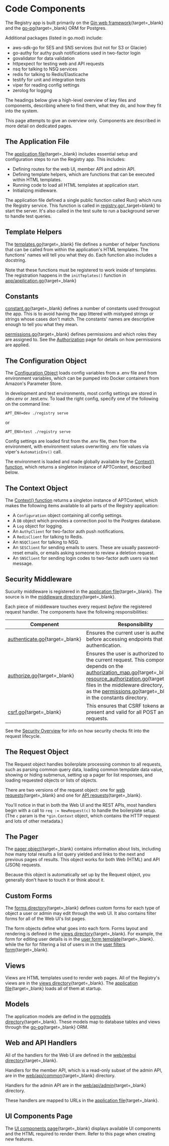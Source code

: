 # Code Components

The Registry app is built primarily on the [Gin web framework](https://github.com/gin-gonic/gin){target=_blank} and the [go-pg](https://github.com/go-pg/pg){target=_blank} ORM for Postgres.

Additional packages (listed in go.mod) include:

* aws-sdk-go for SES and SNS services (but not for S3 or Glacier)
* go-authy for authy push notifications used in two-factor login
* govalidator for data validation
* httpexpect for testing web and API requests
* nsq for talking to NSQ services
* redis for talking to Redis/Elasticache
* testify for unit and integration tests
* viper for reading config settings
* zerolog for logging

The headings below give a high-level overview of key files and components, describing where to find them, what they do, and how they fit into the system.

This page attempts to give an overview only. Components are described in more detail on dedicated pages.

## The Application File

The [application file](https://github.com/APTrust/registry/blob/master/app/application.go){target=_blank} includes essential setup and configuration steps to run the Registry app. This includes:

* Defining routes for the web UI, member API and admin API.
* Defining template helpers, which are functions that can be executed within HTML templates.
* Running code to load all HTML templates at application start.
* Initializing midleware.

The application file defined a single public function called Run() which runs the Registry service. This function is called in [registry.go](https://github.com/APTrust/registry/blob/master/registry.go){_target=blank} to start the server. It's also called in the test suite to run a background server to handle test queries.

## Template Helpers

The [templates.go](https://github.com/APTrust/registry/tree/master/helpers/templates.go){target=_blank} file defines a number of helper functions that can be called from within the application's HTML templates. The functions' names will tell you what they do. Each function also includes a docstring.

Note that these functions must be registered to work inside of templates. The registration happens in the `initTeplates()` function in [app/application.go](https://github.com/APTrust/registry/blob/master/app/application.go){target=_blank}

## Constants

[constant.go](https://github.com/APTrust/registry/blob/master/constants/constants.go){target=_blank} defines a number of constants used througout the app. This is to avoid having the app littered with mistyped strings or strings whose cases don't match. The constants' names are descriptive enough to tell you what they mean.

[permissions.go](https://github.com/APTrust/registry/blob/master/constants/permissions.go){target=_blank} defines permissions and which roles they are assigned to. See the [Authorization](security/authorization) page for details on how permissions are applied.

## The Configuration Object

The [Configuration Object](https://github.com/APTrust/registry/blob/master/common/config.go) loads config variables from a .env file and from environment variables, which can be pumped into Docker containers from Amazon's Parameter Store.

In development and test environments, most config settings are stored in .dev.env or .test.env. To load the right config, specify one of the following on the command line:

```
APT_ENV=dev ./registry serve
```

or

```
APT_ENV=test ./registry serve
```

Config settings are loaded first from the .env file, then from the environment, with environment values overwriting .env file values via viper's `AutomaticEnv()` call.

The environment is loaded and made globally available by the [Context() function](https://github.com/APTrust/registry/blob/master/common/context.go), which returns a singleton instance of APTContext, described below.

## The Context Object

The [Context() function](https://github.com/APTrust/registry/blob/master/common/context.go) returns a singleton instance of APTContext, which makes the following items available to all parts of the Registry application:

* A `Configuration` object containing all config settings.
* A `DB` object which provides a connection pool to the Postgres database.
* A `Log` object for logging.
* An `AuthyClient` for two-factor auth push notifications.
* A `RedisClient` for talking to Redis.
* An `NSQClient` for talking to NSQ.
* An `SESClient` for sending emails to users. These are usually password-reset emails, or emails asking someone to review a deletion request.
* An `SNSClient` for sending login codes to two-factor auth users via text message.

## Security Middleware

Sucurity middleware is registered in the [application file](https://github.com/APTrust/registry/blob/master/app/application.go){target=_blank}. The source is in the [middleware directory](https://github.com/APTrust/registry/tree/master/middleware){target=_blank}.

Each piece of middleware touches every request *before* the registered request handler. The components have the following responsibilities:

| Compenent | Responsibility |
| --------- | -------------- |
|[authenticate.go](https://github.com/APTrust/registry/blob/master/middleware/authenticate.go){target=_blank}| Ensures the current user is authenticated before accessing endpoints that require authentication. |
|[authorize.go](https://github.com/APTrust/registry/blob/master/middleware/authorize.go){target=_blank}| Ensures the user is authorized to perform the current request. This component depends on the [authorization_map.go](https://github.com/APTrust/registry/blob/master/middleware/authorization_map.go){target=_blank} and [resource_authorization.go](https://github.com/APTrust/registry/blob/master/middleware/resource_authorization.go){target=_blank} files in the middleware directory, as well as the [permissions.go](https://github.com/APTrust/registry/blob/master/constants/permissions.go){target=_blank} file in the constants directory. |
|[csrf.go](https://github.com/APTrust/registry/blob/master/middleware/csrf.go){target=_blank}| This ensures that CSRF tokens are present and valid for all POST and PUT requests. |

See the [Security Overview](security) for info on how security checks fit into the request lifecycle.

## The Request Object

The Request object handles boilerplate processing common to all requests, such as parsing common query data, loading common tempdate data value, showing or hiding submenus, setting up a pager for list responses, and loading requested objects or lists of objects.

There are two versions of the request object: one for [web requests](https://github.com/APTrust/registry/blob/master/web/webui/request.go){target=_blank} and one for [API requests](https://github.com/APTrust/registry/blob/master/web/api/request.go){target=_blank}.

You'll notice in that in both the Web UI and the REST APIs, most handlers begin with a call to `req := NewRequest(c)` to handle the boilerplate setup. (The `c` param is the `*gin.Context` object, which contains the HTTP request and lots of other metadata.)

## The Pager

The [pager object](https://github.com/APTrust/registry/blob/master/common/pager.go){target=_blank} contains information about lists, including how many total results a list query yielded and links to the next and previous pages of results. This object works for both Web (HTML) and API (JSON) requests.

Because this object is automatically set up by the Request object, you generally don't have to touch it or think about it.

## Custom Forms

The [forms directory](https://github.com/APTrust/registry/tree/master/forms){target=_blank} defines custom forms for each type of object a user or admin may edit through the web UI. It also contains filter forms for all of the Web UI's list pages.

The form objects define what goes into each form. Forms layout and rendering is defined in the [views directory](https://github.com/APTrust/registry/blob/master/views){target=_blank}. For example, the form for editing user details is in the
[user form template](https://github.com/APTrust/registry/blob/master/views/users/form.html){target=_blank}. while the for for filtering a list of users in in the [user filters form](https://github.com/APTrust/registry/blob/master/views/users/_filters.html){target=_blank}.

## Views

Views are HTML templates used to render web pages. All of the Registry's views are in the [views directory](https://github.com/APTrust/registry/blob/master/views){target=_blank}. The [application file](https://github.com/APTrust/registry/blob/master/app/application.go){target=_blank} loads all of them at startup.

## Models

The application models are defind in the [pgmodels directory](https://github.com/APTrust/registry/tree/master/pgmodels){target=_blank}. These models map to database tables and views through the [go-pg](https://github.com/go-pg/pg){target=_blank} ORM.

## Web and API Handlers

All of the handlers for the Web UI are defined in the [web/webui directory](https://github.com/APTrust/registry/tree/master/web/webui){target=_blank}.

Handlers for the member API, which is a read-only subset of the admin API, are in the
[web/api/common](https://github.com/APTrust/registry/tree/master/web/api/common){target=_blank} directory.

Handlers for the admin API are in the [web/api/admin](https://github.com/APTrust/registry/tree/master/web/api/admin){target=_blank} directory.

These handlers are mapped to URLs in the [application file](https://github.com/APTrust/registry/blob/master/app/application.go){target=_blank}.

## UI Components Page

The [UI components page](https://repo.aptrust.org/ui_components){target=_blank} displays available UI components and the HTML required to render them. Refer to this page when creating new features.
